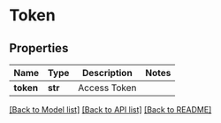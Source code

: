 # Token

## Properties
Name | Type | Description | Notes
------------ | ------------- | ------------- | -------------
**token** | **str** | Access Token | 

[[Back to Model list]](../README.md#documentation-for-models) [[Back to API list]](../README.md#documentation-for-api-endpoints) [[Back to README]](../README.md)


